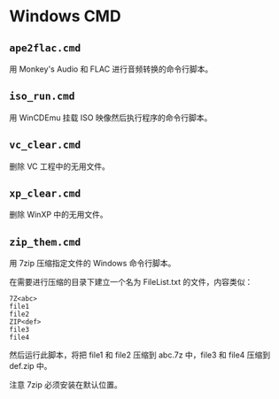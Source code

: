 # Windows CMD

## `ape2flac.cmd`

用 Monkey's Audio 和 FLAC 进行音频转换的命令行脚本。

## `iso_run.cmd`

用 WinCDEmu 挂载 ISO 映像然后执行程序的命令行脚本。

## `vc_clear.cmd`

删除 VC 工程中的无用文件。

## `xp_clear.cmd`

删除 WinXP 中的无用文件。

## `zip_them.cmd`

用 7zip 压缩指定文件的 Windows 命令行脚本。

在需要进行压缩的目录下建立一个名为 FileList.txt 的文件，内容类似：

```
7Z<abc>
file1
file2
ZIP<def>
file3
file4
```

然后运行此脚本，将把 file1 和 file2 压缩到 abc.7z 中，file3 和 file4 压缩到 def.zip 中。

注意 7zip 必须安装在默认位置。
